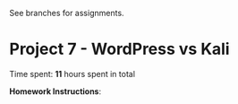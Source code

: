 See branches for assignments.

# Project 7 - WordPress vs Kali

Time spent: **11** hours spent in total

**Homework Instructions**: 


